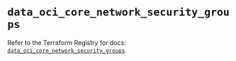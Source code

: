 # `data_oci_core_network_security_groups`

Refer to the Terraform Registry for docs: [`data_oci_core_network_security_groups`](https://registry.terraform.io/providers/oracle/oci/6.18.0/docs/data-sources/core_network_security_groups).
